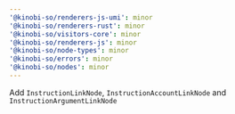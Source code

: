 ```yaml
---
'@kinobi-so/renderers-js-umi': minor
'@kinobi-so/renderers-rust': minor
'@kinobi-so/visitors-core': minor
'@kinobi-so/renderers-js': minor
'@kinobi-so/node-types': minor
'@kinobi-so/errors': minor
'@kinobi-so/nodes': minor
---
```


Add `InstructionLinkNode`, `InstructionAccountLinkNode` and `InstructionArgumentLinkNode`
